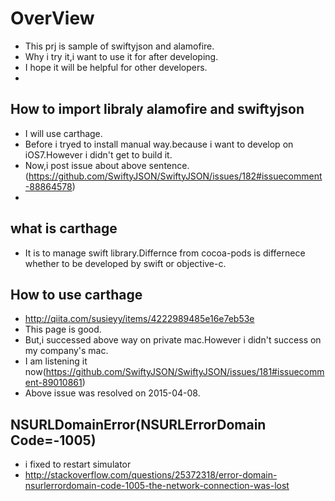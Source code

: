 # OverView
* This prj is sample of swiftyjson and alamofire.
* Why i try it,i want to use it for after developing.
* I hope it will be helpful for other developers.
* 

## How to import libraly alamofire and swiftyjson
* I will use carthage.
* Before i tryed to install manual way.because i want to develop on iOS7.However i didn't get to build it.
* Now,i post issue about above sentence.(https://github.com/SwiftyJSON/SwiftyJSON/issues/182#issuecomment-88864578)
* 

## what is carthage
* It is to manage swift library.Differnce from cocoa-pods is differnece whether to be developed by swift or objective-c.

## How to use carthage
* http://qiita.com/susieyy/items/4222989485e16e7eb53e
* This page is good.
* But,i successed above way on private mac.However i didn't success on my company's mac.
* I am listening it now(https://github.com/SwiftyJSON/SwiftyJSON/issues/181#issuecomment-89010861)
* Above issue was resolved on 2015-04-08.

## NSURLDomainError(NSURLErrorDomain Code=-1005)
* i fixed to restart simulator
* http://stackoverflow.com/questions/25372318/error-domain-nsurlerrordomain-code-1005-the-network-connection-was-lost

